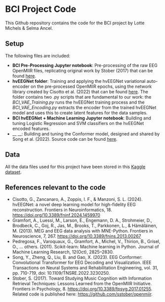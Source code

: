 # BCI Project Code
This Github repository contains the code for the BCI project by Lotte Michels &amp; Selma Ancel.

## Setup
The following files are included:
- __BCI Pre-Processing Jupyter notebook__: Pre-processing of the raw EEG OpenMIIR files, replicating original work by Stober (2017) that can be found [here](https://github.com/sstober/openmiir/tree/master/eeg/preprocessing/notebooks).
- __hvEEGNet folder__: Training and applying the hvEEGNet variational auto-encoder on the pre-processed OpenMIIR epochs, using the network library created by Cisotto et al. (2022) that can be found [here](https://github.com/jesus-333/Variational-Autoencoder-for-EEG-analysis/tree/hvEEGNet_paper). The folder contains two .py scripts that are fundamental to our work: the _BCI_VAE_Training.py_ runs the hvEEGNet training process and the _BCI_VAE_Encoding.py_ extracts the encoder from the trained hvEEGNet model and uses this to create latent features for the data samples. 
- __BCI hvEEGNet + Machine Learning Jupyter notebook__: Building and tuning Logistic Regression and SVM classifiers on the hvEEGNet encoded features.
- __ __: Building and tuning the Conformer model, designed and shared by Song et al. (2022). Source code can be found [here](https://github.com/eeyhsong/EEG-Conformer/tree/main).

## Data
All the data files used for this project have been stored in this [Kaggle dataset](https://www.kaggle.com/datasets/lottemi/openmiir/data). 

## References relevant to the code
- Cisotto, G., Zancanaro, A., Zoppis, I. F., & Manzoni, S. L. (2024). hvEEGNet: a novel deep learning model for high-fidelity EEG reconstruction. Frontiers in Neuroinformatics, 18. https://doi.org/10.3389/fninf.2024.1459970
- Gramfort, A., Luessi, M., Larson, E., Engemann, D. A., Strohmeier, D., Brodbeck, C., Goj, R., Jas, M., Brooks, T., Parkkonen, L., & Hämäläinen, M. (2013). MEG and EEG data analysis with MNE-Python. Frontiers in Neuroscience, 7, 267. https://doi.org/10.3389/fnins.2013.00267
- Pedregosa, F., Varoquaux, G., Gramfort, A., Michel, V., Thirion, B., Grisel, O., … others. (2011). Scikit-learn: Machine learning in Python. Journal of Machine Learning Research, 12(Oct), 2825–2830.
- Song, Y., Zheng, Q., Liu, B. and Gao, X. (2023). EEG Conformer: Convolutional Transformer for EEG Decoding and Visualization. IEEE Transactions on Neural Systems and Rehabilitation Engineering, vol. 31, pp. 710-719, doi: 10.1109/TNSRE.2022.3230250.
- Stober, S. (2017). Toward Studying Music Cognition with Information Retrieval Techniques: Lessons Learned from the OpenMIIR Initiative. Frontiers in Psychology, 8. https://doi.org/10.3389/fpsyg.2017.01255. Related code is published here: https://github.com/sstober/openmiir.




